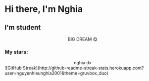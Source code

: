 # Hi there, I'm Nghia

## I'm student

<p align="center">
  BIG DREAM 😋
  </p>

<!--  -->
### My stars:
<!-- ![Anurag's GitHub stats](https://github-readme-stats.vercel.app/api?username=nguyenhieunghia2001&show_icons=true&theme=radical) -->
<!-- <p align="center"> -->
<!-- ![](https://github-profile-summary-cards.vercel.app/api/cards/profile-details?username=nguyenhieunghia2001&theme=vue) -->
<!-- </p> -->
<div align="center">
  nghia dx 
  </div>
![GitHub Streak](http://github-readme-streak-stats.herokuapp.com?user=nguyenhieunghia2001&theme=gruvbox_duo)
